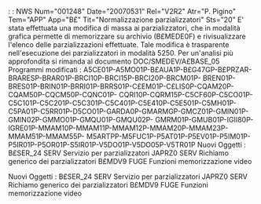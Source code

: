  :  : NWS Num="001248" Date="20070531" Rel="V2R2" Atr="P. Pigino" Tem="APP" App="B£" Tit="Normalizzazione parzializzatori" Sts="20"
E' stata effettuata una modifica di massa ai parzializzatori, che in modalità grafica permette di memorizzare su archivio (B£MEDE0F) e rivisualizzare l'elenco delle parzializzazioni effettuate.
Tale modifica è trasparente nell'esecuzione dei parzializzatori in modalità 5250.
Per un'analisi più approfondita si rimanda al documento DOC/SMEDEV/A£BASE_05 
Programmi modificati : 
A5CE01P-A5MO01P-B£AUA1P-B£G47GP-B£PRZAR-BRARESP-BRAR01P-BRCI10P-BRCI15P-BRCI20P-BRCM01P- BREN01P-BRES01P-BRIN01P-BRRI01P-BRRS01P-C£EM01P-C£LIS0P-CQAM20P-CQAM50P-CQCM50P-CQNC01P- CQRI10P-CQRM15P-C5CF60P-C5CO01P-C5C101P-C5C201P-C5C301P-C5C401P-C5E410P-C5E501P-C5MH01P- C5PA01P-C5RR01P-D5CO01P-GARDA0P-GMARMGP-GMCZ01P-GMIN01P-GMIN02P-GMMO01P-GMQU01P-GMQU02P- GMRM01P-GMUB01P-IGII80P-IGRE01P-MMAM10P-MMAM11P-MMAM12P-MMAM20P-MMAM23P-MMAM51P-MMAM55P- M5ARTPP-M5FUC1P-P5AT01P-P5EV01P-P5IM01P-P5IR01P-P5OR01P-S5IR01P-V5DO01P-V5DO05P-V5TR01P Nuovi Oggetti  : 
B£SER_24 SERV Servizio per parzializzatori
JAPRZ0   SERV Richiamo generico dei parzializzatori
B£MDV9   FUGE Funzioni memorizzazione video

Nuovi Oggetti  : 
B£SER_24 SERV Servizio per parzializzatori
JAPRZ0   SERV Richiamo generico dei parzializzatori
B£MDV9   FUGE Funzioni memorizzazione video
